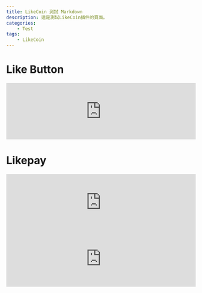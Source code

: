 ```yaml
---
title: LikeCoin 測試 Markdown
description: 這是測試LikeCoin插件的頁面。
categories:
    - Test
tags:
    - LikeCoin
---
```

# Like Button

<iframe class="LikeCoin"
 src="https://button.like.co/in/embed/h47388304/button?referrer={{ .Permalink }}"
 width="100%"
 frameborder=0>
</iframe>

# Likepay
<iframe class="Likepay"
 src="https://like.co/h47388304"
 width="100%"
 frameborder=0>
</iframe>

<iframe class="Likepay 10"
 src="https://like.co/in/widget/pay?to=h47388304&amount=10"
 width="100%"
 frameborder="0">
</iframe>
